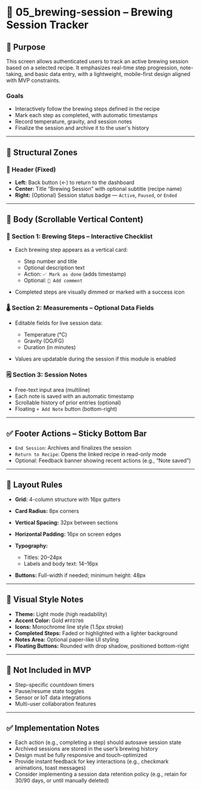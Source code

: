 # 🧪 05\_brewing-session – Brewing Session Tracker

## 🎯 Purpose

This screen allows authenticated users to track an active brewing session based on a selected recipe. It emphasizes real-time step progression, note-taking, and basic data entry, with a lightweight, mobile-first design aligned with MVP constraints.

### Goals

* Interactively follow the brewing steps defined in the recipe
* Mark each step as completed, with automatic timestamps
* Record temperature, gravity, and session notes
* Finalize the session and archive it to the user's history

---

## 🧱 Structural Zones

### 🔼 Header (Fixed)

* **Left:** Back button (←) to return to the dashboard
* **Center:** Title “Brewing Session” with optional subtitle (recipe name)
* **Right:** (Optional) Session status badge — `Active`, `Paused`, or `Ended`

---

## 📄 Body (Scrollable Vertical Content)

### 🔢 Section 1: Brewing Steps – Interactive Checklist

* Each brewing step appears as a vertical card:

  * Step number and title
  * Optional description text
  * Action: `✅ Mark as done` (adds timestamp)
  * Optional: `📝 Add comment`
* Completed steps are visually dimmed or marked with a success icon

### 🌡️ Section 2: Measurements – Optional Data Fields

* Editable fields for live session data:

  * Temperature (°C)
  * Gravity (OG/FG)
  * Duration (in minutes)
* Values are updatable during the session if this module is enabled

### 🗒️ Section 3: Session Notes

* Free-text input area (multiline)
* Each note is saved with an automatic timestamp
* Scrollable history of prior entries (optional)
* Floating `+ Add Note` button (bottom-right)

---

## ✅ Footer Actions – Sticky Bottom Bar

* `End Session`: Archives and finalizes the session
* `Return to Recipe`: Opens the linked recipe in read-only mode
* Optional: Feedback banner showing recent actions (e.g., “Note saved”)

---

## 📐 Layout Rules

* **Grid:** 4-column structure with 16px gutters
* **Card Radius:** 8px corners
* **Vertical Spacing:** 32px between sections
* **Horizontal Padding:** 16px on screen edges
* **Typography:**

  * Titles: 20–24px
  * Labels and body text: 14–16px
* **Buttons:** Full-width if needed; minimum height: 48px

---

## 🎨 Visual Style Notes

* **Theme:** Light mode (high readability)
* **Accent Color:** Gold `#FFD700`
* **Icons:** Monochrome line style (1.5px stroke)
* **Completed Steps:** Faded or highlighted with a lighter background
* **Notes Area:** Optional paper-like UI styling
* **Floating Buttons:** Rounded with drop shadow, positioned bottom-right

---

## 🚫 Not Included in MVP

* Step-specific countdown timers
* Pause/resume state toggles
* Sensor or IoT data integrations
* Multi-user collaboration features

---

## ✅ Implementation Notes

* Each action (e.g., completing a step) should autosave session state
* Archived sessions are stored in the user’s brewing history
* Design must be fully responsive and touch-optimized
* Provide instant feedback for key interactions (e.g., checkmark animations, toast messages)
* Consider implementing a session data retention policy (e.g., retain for 30/90 days, or until manually deleted)
